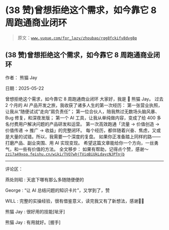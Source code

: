 # (38 赞)曾想拒绝这个需求，如今靠它 8 周跑通商业闭环

> 原文：[`www.yuque.com/for_lazy/zhoubao/rqg8fckifv8dvg8q`](https://www.yuque.com/for_lazy/zhoubao/rqg8fckifv8dvg8q)

## (38 赞)曾想拒绝这个需求，如今靠它 8 周跑通商业闭环

作者： 熊猫 Jay

日期：2025-05-22

曾想拒绝这个需求，如今靠它 8 周跑通商业闭环 大家好，我是 🐼 熊猫 Jay。 过去 2 个月的 AI 产品开发之旅，我收获了诸多人生的第一次经历：
第一张营业执照，让我从“随便试试”走向“肩负责任”； 第一位合伙人，陪我熬过无数场头脑风暴、Bug 修复，和深夜发版； 第一个 AI
工具，让我从单纯做内容，变成了给 400 多名付费用户解决问题的产品研发和运营。 第一次高效跑通「流量 → 价值创造 → 价值传递 → 推广 →
收益」的完整闭环。 每个经历，都伴随着兴奋、焦虑，又或是大量的试错。所以，我需要一个深度的复盘。 如果你正准备踏上同样的路——打磨产品、副业突围、用 AI
实现变现。 希望这篇文章能给你一个方向，一丝勇气，和一些有价值的方法。 全文移步：
如果有帮助，记得点个赞，感谢～[`zzi7a49xoa.feishu.cn/wiki/TVO7whjTViqBiUkLdaycNJPTnjb`](https://zzi7a49xoa.feishu.cn/wiki/TVO7whjTViqBiUkLdaycNJPTnjb)

* * *

评论区：

燕处则昭 : 天底下哪有那么多随随便便的

George : “让 AI 总结问题的知识卡片”，又学到了，赞

WILL : 完整的实操经验，很有借鉴意义，读完我又有了新想法，感谢🙏🏻

熊猫 Jay : 很好用的技能[呲牙]

熊猫 Jay : 有用就好。[握手]